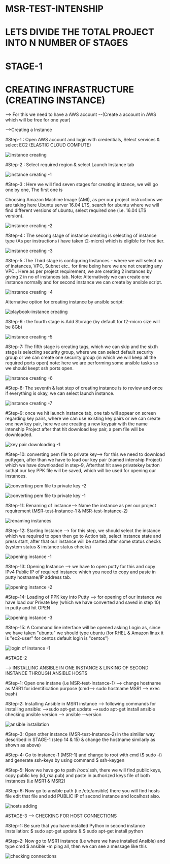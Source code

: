 # MSR-TEST-INTENSHIP

# LETS DIVIDE THE TOTAL PROJECT INTO N NUMBER OF STAGES

# STAGE-1

# CREATING INFRASTRUCTURE (CREATING INSTANCE)

--> For this we need to have a AWS account --(Create a account in AWS which will be free for one year)

-->Creating a Instance
 
#Step-1 : Open AWS account and login with credentials, Select services & select EC2 (ELASTIC CLOUD COMPUTE)
 
 ![instance creating](https://user-images.githubusercontent.com/44922458/50392921-5977bc80-0778-11e9-8278-cff78ddebc6e.PNG)
 
#Step-2 : Select required region & select Launch Instance tab 
 
 ![instance creating -1](https://user-images.githubusercontent.com/44922458/50392957-aa87b080-0778-11e9-9701-21fcd3e48960.PNG)

#Step-3 : Here we will find seven stages for creating instance, we will go one by one, The first one is 

Choosing Amazon Machine Image (AMI), as per our project instructions we are taking here Ubuntu server 16.04 LTS, search for ubuntu where we will find different versions of ubuntu, select required one (i.e. 16.04 LTS version).

![instance creating -2](https://user-images.githubusercontent.com/44922458/50393025-57622d80-0779-11e9-9792-71d75116bfe8.PNG)

#Step-4 : The secong stage of instance creating is selecting of instance type (As per instructions i have taken t2-micro) which is eligible         for free tier.

![instance creating -3](https://user-images.githubusercontent.com/44922458/50393115-f850e880-0779-11e9-878a-72f4ddfab834.PNG)

#Step-5 :The Third stage is configuring Instances - where we will select no of instances, VPC, Subnet etc.. for time being here we are not creating any VPC..
 Here as per project requirement, we are creating 2 instances by giving 2 in no of instances tab.
  Note: Alternatively we can create one instance normally and for second instance we can create by ansible script.
  
  ![instance creating -4](https://user-images.githubusercontent.com/44922458/50393952-af039780-077f-11e9-8287-496c24b135c5.PNG)
  
  Alternative option for creating instance by ansible script:
  
  ![playbook-instance creating](https://user-images.githubusercontent.com/44922458/50394118-3998c680-0781-11e9-853e-25edef7625f6.PNG)
  
#Step-6 : the fourth stage is Add Storage (by default for t2-micro size will be 8Gb)
  
  ![instance creating -5](https://user-images.githubusercontent.com/44922458/50394057-a6f82780-0780-11e9-972d-f5ce52b49bd3.PNG)
 
#Step-7: The fifth stage is creating tags, which we can skip and the sixth stage is selecting security group, where we can select default security group or we can create one security group (in which we will keep all the required ports open)
note: here we are performing some ansible tasks so we should keept ssh ports open.

![instance creating -6](https://user-images.githubusercontent.com/44922458/50394174-bb88ef80-0781-11e9-80df-2a9cc96cb028.PNG)

#Step-8: The seventh & last step of creating instance is to review and once if everything is okay, we can select launch instance.

![instance creating -7](https://user-images.githubusercontent.com/44922458/50394191-f5f28c80-0781-11e9-8ea2-1b2751353938.PNG)

#Step-9: once we hit launch instance tab, one tab will appear on screen regarding key pairs, where we can use existing key pairs or we can create one new key pair, here we are creating a new keypair with the name intenship Project after that hit download key pair, a pem file will be downloaded.

![key pair downloading -1](https://user-images.githubusercontent.com/44922458/50394370-0820fa80-0783-11e9-901f-b84db6b62771.PNG)

#Step-10: converting pem file to private key--> for this we need to download puttygen, after than we have to load our key pair (named intenship Project) which we have downloaded in step-9, Afterthat hit save privatekey button sothat our key PPK file will be saved, which will be used for opening our instances.

![converting pem file to private key -2](https://user-images.githubusercontent.com/44922458/50394492-e5431600-0783-11e9-8455-1195846d3602.PNG)

![converting pem file to private key -1](https://user-images.githubusercontent.com/44922458/50394502-f12ed800-0783-11e9-8395-73a17ce88df1.PNG)

#Step-11: Renaming of instance--> Name the instance as per our project requirement (MSR-test-Instance-1 & MSR-test-Instance-2)

![renaming instances](https://user-images.githubusercontent.com/44922458/50394572-7c0fd280-0784-11e9-981a-2b3c1f725016.PNG)

#Step-12: Starting Instance --> for this step, we should select the instance which we required to open then go to Action tab, select instance state and press start, after that our instance will be started after some status checks (system status & instance status checks)

![opening instance -1](https://user-images.githubusercontent.com/44922458/50394775-a7df8800-0785-11e9-9ea4-55aa6175f53d.PNG)

#Step-13: Opening Instance --> we have to open putty for this and copy IPv4 Public IP of required instance which you need to copy and paste in putty hostname/IP address tab.

![opening instance -2](https://user-images.githubusercontent.com/44922458/50394789-b9289480-0785-11e9-9b97-18b76a49afbf.PNG)

#Step-14: Loading of PPK key into Putty --> for opening of our instance we have load our Private key (which we have converted and saved in step 10) in putty and hit OPEN

![opening instance -3](https://user-images.githubusercontent.com/44922458/50394899-b11d2480-0786-11e9-8020-5ad929e08751.PNG)

#Step-15: A Command line interface will be opened asking Login as, since we have taken "ubuntu" we should type ubuntu (for RHEL & Amazon linux it is "ec2-user" for centos default login is "centos")

![login of instance -1](https://user-images.githubusercontent.com/44922458/50394991-5801c080-0787-11e9-82f7-656c86a45a4a.PNG)


#STAGE-2

--> INSTALLING ANSIBLE IN ONE INSTANCE & LINKING OF SECOND INSTANCE THROUGH ANSIBLE HOSTS

#Step-1: Open one instane (i.e MSR-test-Instance-1)
--> change hostname as MSR1 for identification purpose (cmd--> sudo hostname MSR1 --> exec bash)

#Step-2: Installing Ansible in MSR1 instance
--> following commands for installing ansible:
-->sudo apt-get update
-->sudo apt-get install ansible
checking ansible version --> ansible --version

![ansible installation](https://user-images.githubusercontent.com/44922458/50397818-f4808e80-0798-11e9-9b30-172440a89934.PNG)

#Step-3: Open other instance (MSR-test-Instance-2) in the similiar way described in STAGE-1 (step 14 & 15) & change the hostname similarly as shown as above)

#Step-4: Go to instance-1 (MSR-1) and change to root with cmd ($ sudo -i) and generate ssh-keys by using command $ ssh-keygen

#Step-5: Now we have go to path /root/.ssh, there we will find public keys, copy public key (id_rsa.pub) and paste in authorized keys file of both instances (i.e MSR1 & MSR2)

#Step-6: Now go to ansible path (i.e /etc/ansible) there you will find hosts file edit that file and add PUBLIC IP of second instance and localhost also.

![hosts adding](https://user-images.githubusercontent.com/44922458/50398364-f9474180-079c-11e9-8350-5df4f042d336.PNG)


#STAGE-3 --> CHECKING FOR HOST CONNECTIONS

#Step-1: Be sure that you have installed Python in second instance
         Installation: $ sudo apt-get update & $ sudo apt-get install python
        
#Step-2: Now go to MSR1 instance (i.e where we have installed Ansible) and type cmd $ ansible -m ping all, then we can see a message like this

![checking connections](https://user-images.githubusercontent.com/44922458/50398652-41fffa00-079f-11e9-8b9e-1fb73920809f.PNG)








